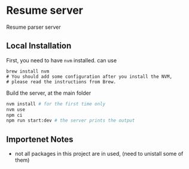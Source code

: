 # Resume server

Resume parser server
## Local Installation

First, you need to have `nvm` installed.
can use 
```shell
brew install nvm
# You should add some configuration after you install the NVM, 
# please read the instructions from Brew.
```
Build the server, at the main folder

```bash
nvm install # for the first time only
nvm use
npm ci
npm run start:dev # the server prints the output
```

## Importenet Notes
* not all packages in this project are in used, (need to unistall some of them)